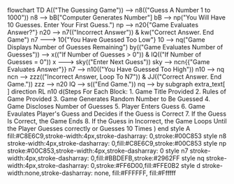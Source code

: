 flowchart TD
    A(("The Guessing Game")) --> n8(("Guess A Number 1 to 1000"))
    n8 --> bB["Computer Generates Number"]
    bB --> np("You Will Have 10 Guesses. Enter Your First Guess.")
    np --> n20{"Game Evaluates Answer?"}
    n20 --> n7(("Incorrect Answer")) & kw("Correct Answer. End Game")
    n7 ---> 10{"You Have Guessed Too Low"}
    10 --> nq("Game Displays Number of Guesses Remaining")
    by(("Game Evaluates Number of Guesses")) --> x(("If Number of Guesses > 0")) & IQ(("If Number of Guesses = 0"))
    x ---> sky(("Enter Next Guess"))
    sky --> ncn{{"Game Evaluates Answer"}}
    n7 --> n10(("You Have Guessed Too High"))
    n10 --> nq
    ncn --> zzz(("Incorrect Answer, Loop To N7")) & JJ(("Correct Answer. End Game."))
    zzz --> n20
    IQ --> s(("End Game."))
    nq --> by
    subgraph extra_text[ ]
    direction RL
    n10
    d(Steps For Each Block: 
     1. Game Title Provided
     2. Rules of Game Provided
     3. Game Generates Random Number to Be Guessed
     4. Game Discloses Number of Guesses
     5. Player Enters Guess
     6. Game Evaulates Player's Guess and Decides if the Guess is Correct
     7. If the Guess Is Correct, the Game Ends
     8. If the Guess in Incorrect, the Game Loops Until the Player Guesses correctly or Guesses 10 Times
     )
    end
    style A fill:#C8E6C9,stroke-width:4px,stroke-dasharray: 0,stroke:#00C853
    style n8 stroke-width:4px,stroke-dasharray: 0,fill:#C8E6C9,stroke:#00C853
    style np stroke:#00C853,stroke-width:4px,stroke-dasharray: 0
    style n7 stroke-width:4px,stroke-dasharray: 0,fill:#BBDEFB,stroke:#2962FF
    style nq stroke-width:4px,stroke-dasharray: 0,stroke:#FF6D00,fill:#FFE0B2
    style d stroke-width:none,stroke-dasharray: none, fill:#FFFFFF, fill:#Ffffff

